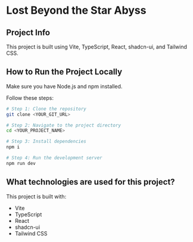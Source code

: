 # Lost Beyond the Star Abyss

## Project Info

This project is built using Vite, TypeScript, React, shadcn-ui, and Tailwind CSS.

## How to Run the Project Locally

Make sure you have Node.js and npm installed.

Follow these steps:

```sh
# Step 1: Clone the repository
git clone <YOUR_GIT_URL>

# Step 2: Navigate to the project directory
cd <YOUR_PROJECT_NAME>

# Step 3: Install dependencies
npm i

# Step 4: Run the development server
npm run dev
```

## What technologies are used for this project?

This project is built with:

- Vite
- TypeScript
- React
- shadcn-ui
- Tailwind CSS
